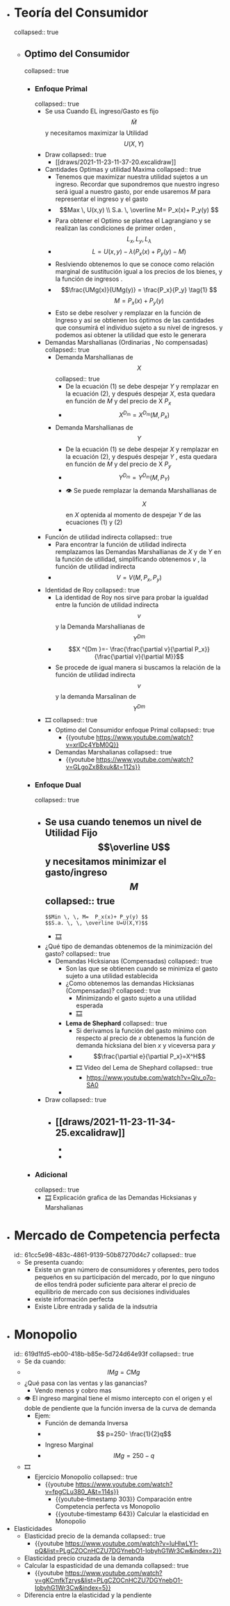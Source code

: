 - # Teoría del Consumidor
  collapsed:: true
	- ## Optimo del Consumidor
	  collapsed:: true
		- ### Enfoque Primal
		  collapsed:: true
			- Se usa Cuando EL ingreso/Gasto es fijo $$\tilde M$$ y necesitamos maximizar la Utilidad $$U(X,Y)$$
			- Draw
			  collapsed:: true
				- [[draws/2021-11-23-11-37-20.excalidraw]]
			- Cantidades Optimas y utilidad Maxima
			  collapsed:: true
				- Tenemos que maximizar nuestra utilidad sujetos a un ingreso. Recordar que supondremos que  nuestro ingreso será igual a nuestro gasto, por ende usaremos  $M$ para representar el ingreso y el gasto
				-
				  $$Max \, U(x,y) \\ S.a. \, \overline M=  P_x(x)+ P_y(y) $$
				- Para obtener el Optimo se plantea el Lagrangiano y se realizan las condiciones de primer orden , $$L_x, L_y, L_ \lambda$$
				-
				  $$L=U(x,y)-\lambda ( P_x(x)+ P_y(y)-M )$$
				- Reslviendo obtenemos lo que se conoce como relación marginal de sustitución igual a los precios de los bienes, y la función de ingresos .
				-
				  $$\frac{UMg(x)}{UMg(y)} = \frac{P_x}{P_y}  \tag{1}  $$ $$   M=  P_x(x)+ P_y(y)  \tag{2} $$
				- Esto se debe resolver y remplazar en la función de Ingreso y así se obtienen los óptimos de las cantidades que consumirá el individuo sujeto a su nivel de ingresos. y podemos asi obtener la utilidad que esto le generara
			- Demandas Marshallianas (Ordinarias , No compensadas)
			  collapsed:: true
				- Demanda Marshallianas de $$X$$
				  collapsed:: true
					- De la ecuación (1) se debe despejar $Y$ y remplazar en la ecuación (2), y después despejar $X$, esta quedara en función de $M$ y del precio de X $P_x$
					-
					  $$X ^{ D_m}=X^{ D_m}(M,P_x) $$
				- Demanda Marshallianas de $$Y$$
					- De la ecuación (1) se debe despejar $X$ y remplazar en la ecuación (2), y después despejar $Y$ , esta quedara en función de $M$ y del precio de X $P_y$
					-
					  $$Y ^{ D_m}=Y^{ D_m}(M,P_Y) $$
					- 👁️ Se puede remplazar la demanda Marshallianas de $$X$$  en $X$ optenida al momento de despejar $Y$ de las ecuaciones (1) y (2)
					-
			- Función de utilidad indirecta
			  collapsed:: true
				- Para encontrar la función de utilidad indirecta remplazamos las Demandas Marshallianas de $X$ y de $Y$ en la función de utilidad, simplificando obtenemos $v$ , la función de utilidad indirecta
				-
				  $$V=V(M,P_x,P_y) \tag{3}$$
			- Identidad de Roy
			  collapsed:: true
				- La identidad de Roy nos sirve para probar la igualdad entre la función de utilidad indirecta $$v$$ y la Demanda Marshallianas de  $$Y ^{ Dm}$$
				-
				  $$X ^{Dm }=- \frac{\frac{\partial v}{\partial P_x}}{\frac{\partial v}{\partial M}}$$
				- Se procede de igual manera si buscamos la relación de la función de utilidad indirecta $$v$$ y la demanda Marsalinan de $$Y ^{ Dm}$$
			- 🎞️
			  collapsed:: true
				- Optimo del Consumidor enfoque Primal
				  collapsed:: true
					- {{youtube https://www.youtube.com/watch?v=xrlDc4YbM0Q}}
				- Demandas Marshalianas
				  collapsed:: true
					- {{youtube https://www.youtube.com/watch?v=GLgoZx88xuk&t=112s}}
		- ### Enfoque Dual
		  collapsed:: true
			- Se usa cuando tenemos un nivel de Utilidad Fijo $$\overline U$$ y necesitamos minimizar el gasto/ingreso $$M$$
			  collapsed:: true
				-
				  $$Min \, \, M=  P_x(x)+ P_y(y) $$
				  $$S.a. \, \, \overline U=U(X,Y)$$
				- [🎞️ ](https://www.youtube.com/watch?v=hot0OKUAYSg&feature=emb_title)
			- ¿Qué tipo de demandas obtenemos de la minimización del gasto?
			  collapsed:: true
				- Demandas Hicksianas (Compensadas)
				  collapsed:: true
					- Son las que se obtienen cuando se minimiza el gasto sujeto a una utilidad establecida
					- ¿Como obtenemos las demandas Hicksianas (Compensadas)?
					  collapsed:: true
						- Minimizando el gasto sujeto a una utilidad esperada
						- [🎞️ ](https://www.youtube.com/watch?v=Qiv_o7o-SA0)
					- **Lema de Shephard**
					  collapsed:: true
						- Si derivamos la función del gasto mínimo con respecto al precio de $x$ obtenemos la función de demanda hicksiana del bien $x$ y viceversa para $y$
						-
						  $$\frac{\partial e}{\partial P_x}=X^H$$
						- 🎞️ Video del Lema de Shephard
						  collapsed:: true
							- https://www.youtube.com/watch?v=Qiv_o7o-SA0
					-
			- Draw
			  collapsed:: true
				- [[draws/2021-11-23-11-34-25.excalidraw]]
					-
					-
					-
		- ### Adicional
		  collapsed:: true
			- [🎞️](https://www.youtube.com/watch?v=jSMewmyWTjY)  Explicación grafica de las Demandas Hicksianas y Marshalianas
- # Mercado de Competencia perfecta
  id:: 61cc5e98-483c-4861-9139-50b87270d4c7
  collapsed:: true
	- Se presenta cuando:
		- Existe un gran número de consumidores y oferentes, pero todos pequeños en su participación del mercado, por lo que ninguno de ellos tendrá poder suficiente para alterar el precio de equilibrio de mercado con sus decisiones individuales
		- existe información perfecta
		- Existe Libre entrada y salida de la indsutria
- # Monopolio
  id:: 619d1fd5-eb00-418b-b85e-5d724d64e93f
  collapsed:: true
	- Se da cuando:
	-
	  $$IMg=CMg$$
	- ¿Qué pasa con las ventas y las ganancias?
		- Vendo menos y cobro mas
	- 👁️  El  ingreso marginal tiene  el mismo intercepto con el origen y el doble de pendiente que la función inversa de la curva de demanda
		- Ejem:
			- Función de demanda Inversa
			-
			  $$ p=250- \frac{1}{2}q$$
			- Ingreso Marginal
			-
			  $$IMg=250 -q$$
	- 🎞️
		- Ejercicio Monopolío
		  collapsed:: true
			- {{youtube https://www.youtube.com/watch?v=fpgCLu380_A&t=114s}}
				- {{youtube-timestamp 303}} Comparación entre  Competencia perfecta vs Monopolio
				- {{youtube-timestamp 643}}  Calcular la elasticidad en Monopolio
- Elasticidades
	- Elasticidad precio de la demanda
	  collapsed:: true
		- {{youtube https://www.youtube.com/watch?v=IuHlwLY1-pQ&list=PLgCZOCnHCZU7DGYnebO1-IobyhG1Wr3Cw&index=2}}
	- Elasticidad precio cruzada de la demanda
	- Calcular la espasticidad de una demanda
	  collapsed:: true
		- {{youtube https://www.youtube.com/watch?v=gKCmfkTzrys&list=PLgCZOCnHCZU7DGYnebO1-IobyhG1Wr3Cw&index=5}}
	- Diferencia entre la elasticidad y la pendiente